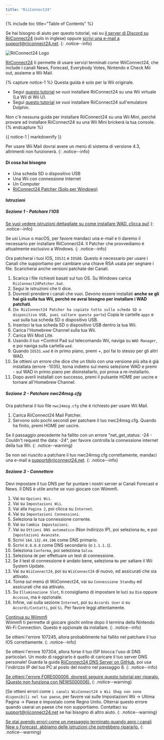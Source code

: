 ```yaml
---
title: "RiiConnect24"
---
```


{% include toc title="Table of Contents" %}

Se hai bisogno di aiuto per questo tutorial, vai su [il server di Discord su RiiConnect24](https://discord.gg/b4Y7jfD) (solo in inglese) oppure [scrivi una e-mail a support@riiconnect24.net](mailto:support@riiconnect24.net).
{: .notice--info}

![RiiConnect24 Logo](/images/WiiRC24Logo.jpg)

[RiiConnect24](https://rc24.xyz/) ti permette di usare servizi terminati come WiiConnect24, che include i canali News, Forecast, Everybody Votes, Nintendo e Check Mii out, assieme a Wii Mail.

{% capture notice-1 %}
Questa guida è solo per la Wii originale.

- Segui [questo tutorial](riiconnect24-vwii) se vuoi installare RiiConnect24 su una Wii virtuale (La Wii di Wii U).
- Segui [questo tutorial](riiconnect24-dolphin) se vuoi installare RiiConnect24 sull'emulatore Dolphin.

Non c'è nessuna guida per installare RiiConnect24 su una Wii Mini, perché provare ad installare RiiConnect24 su una Wii Mini brickerà la tua console.
{% endcapture %}

<div class="notice--warning">{{ notice-1 | markdownify }}</div>

Per usare Wii Mail dovrai avere un menù di sistema di versione 4.3, altrimenti non funzionerà.
{: .notice--info}

#### Di cosa hai bisogno

* Una scheda SD o dispositivo USB
* Una Wii con connessione Internet
* Un Computer
* [RiiConnect24 Patcher (Solo per Windows)](https://github.com/RiiConnect24/RiiConnect24-Patcher/releases)

#### Istruzioni

##### Sezione 1 - Patchare l'IOS

[Se vuoi vedere istruzioni dettagliate su come installare WAD, clicca qui!](wiimodlite)
{: .notice--info}

Se usi Linux o macOS, per favore mandaci una e-mail e ti daremo il necessario per installare RiiConnect24. Il Patcher che provvediamo è attualmente esclusivo a Windows.
{: .notice--info}

Ora patcherai i tuoi IOS, `IOS31` e `IOS80`. Questo è necessario per usare i Canali che supportiamo per cambiare una chiave RSA usata per segnare i file. Scaricherai anche versioni patchate dei Canali.

1. Scarica i file richiesti basati sul tuo OS. Su Windows carica `RiiConnect24Patcher.bat`.
2. Segui le istruzioni che ti dice.
3. Dovresti prendere i canali che vuoi. Devono essere installati **anche se gli hai già sulla tua Wii, perché ne avrai bisogno per installare i WAD patchati**.
4. (`Se RiiConnect24 Patcher ha copiato tutto sulla scheda SD o dispositivo USB, puoi saltare questa parte`) Copia le cartelle `apps` e `wad` sulla tua scheda SD o dispositivo USB.
5. Inserisci la tua scheda SD o dispositivo USB dentro la tua Wii.
6. Carica l'Homebrew Channel sulla tua Wii.
7. Carica Wii Mod Lite.
8. Usando il tuo +Control Pad sul telecomando Wii, naviga su `WAD Manager`, e poi naviga sulla cartella `wad`.
9. Quando `IOS31.wad` è in primo piano, premi +, poi fai lo stesso per gli altri WAD.
10. Se ottieni un errore che dice che un titolo con una versione più alta è già installata (errore -1035), torna indietro sul menù selezione WAD e premi - sul WAD in primo piano per disinstallarlo, poi prova a re-installarlo.
11. Dopo averli installati con successo, premi il pulsante HOME per uscire e tornare all'Homebrew Channel.

##### Sezione 2 - Patchare nwc24msg.cfg

Ora patcherai il tuo file `nwc24msg.cfg` che è richiesto per usare Wii Mail.

1. Carica RiiConnect24 Mail Patcher.
2. Servono solo pochi secondi per patchare il tuo nwc24msg.cfg. Quando ha finito, premi HOME per uscire.

Se il passaggio precedente ha fallito con un errore "net_get_status: -24 - Couldn't request the data: -24", per favore controlla la connessione internet della tua Wii.
{: .notice--warning}

Se non sei riuscito a patchare il tuo nwc24msg.cfg correttamente, mandaci una e-mail a [support@riiconnect24.net](mailto:support@riiconnect24.net).
{: .notice--info}

##### Sezione 3 - Connettere

Devi impostare il tuo DNS per far puntare i nostri server ai Canali Forecast e News. Il DNS è utile anche se vuoi giocare con Wiimmfi.

1. Vai su `Opzioni Wii`.
2. Vai su `Impostazioni Wii`.
3. Vai alla `Pagina 2`, poi clicca su `Internet`.
4. Vai su `Impostazioni Connessioni`.
5. Seleziona la tua connessione corrente.
6. Vai su `Cambia Impostazioni`.
7. Vai su `Ottieni DNS automatico` (Non Indirizzo IP), poi seleziona `No`, e poi `Impostazioni Avanzate`.
8. Scrivi `164.132.44.106` come DNS primario.
9. Scrivi `8.8.8.8` come DNS secondario (o `1.1.1.1`).
10. Seleziona `Conferma`, poi seleziona `Salva`.
11. Seleziona `OK` per effettuare un test di connessione.
12. Se il test di connessione è andato bene, seleziona `No` per saltare il Wii System Update.
13. Vai su `WiiConnect24`, poi su `WiiConnect24` di nuovo, ed assicurati che sia attivato.
14. Torna sul menù di WiiConnect24, vai su `Connessione Standby` ed assicurati che sia attivato.
15. Su `Illuminazione Slot`, ti consigliamo di impostare le luci su `Dim` oppure `Accesso`, ma è opzionale.
16. Infine, vai sulla sezione `Internet`, poi su `Accordi User` o su `Accordi/Contatti`, poi `Si`. Per favore leggi attentamente.


[Continua su Wiimmfi](wiimmfi)<br> Wiimmfi ti permette di giocare giochi online dopo il termina della Nintendo Wi-Fi Connection. Questo è opzionale da installare.
{: .notice--info}

Se ottieni l'errore 107245, allora probabilmente hai fallito nel patchare il tuo IOS correttamente.
{: .notice--info}

Se ottieni l'errore 107304, allora forse il tuo ISP blocca l'uso di DNS particolari. Un modo di raggirarlo è quello di caricare il tuo server DNS personale! Guarda la guida [RiiConnect24 DNS Server on GitHub](https://github.com/RiiConnect24/DNS-Server), poi usa l'indirizzo IP del tuo PC al posto del nostro nel passaggio 8.
{: .notice--info}

[Se ottieni l'errore FORE000006, dovresti seguire questo tutorial per riparalo. (Questo non funziona con NEWS000006).](riiconnect24-batteryfix)
{: .notice--warning}

[Se ottieni errori come `i canali WiiConnect24 e Wii Shop non sono disponibili nel tuo paese`, per favore vai sulle Impostazioni Wii -> Ultima Pagina -> Paese e impostalo come Regno Unito. Otterrai questo errore quando userai un paese che non supportiamo. Contattaci su [support@riiconnect24.net](mailto:support@riiconnect24.net) se hai bisogno di altro aiuto.
{: .notice--warning}

[Se stai avendo errori come un messaggio terminato quando apro i canali New o Forecast, abbiamo delle istruzioni che potrebbero ripararlo.](riiconnect24-troubleshooting)
{: .notice--warning}
